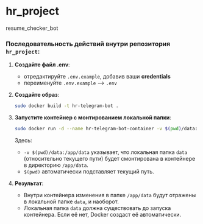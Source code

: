 # hr_project
resume_checker_bot

### Последовательность действий внутри репозитория ```hr_project```:

1. **Создайте файл .env**:
   * отредактируйте ```.env.example```, добавив ваши **credentials**
   * переименуйте ```.env.example``` --> ```.env```

2. **Создайте образ**:
   ```bash
   sudo docker build -t hr-telegram-bot .
   ```

3. **Запустите контейнер с монтированием локальной папки**:
   ```bash
   sudo docker run -d --name hr-telegram-bot-container -v $(pwd)/data:/app/data hr-telegram-bot
   ```

   Здесь:
   - `-v $(pwd)/data:/app/data` указывает, что локальная папка `data` (относительно текущего пути) будет смонтирована в контейнере в директорию `/app/data`.
   - `$(pwd)` автоматически подставляет текущий путь.

4. **Результат**:
   - Внутри контейнера изменения в папке `/app/data` будут отражены в локальной папке `data`, и наоборот.
   - Локальная папка `data` должна существовать до запуска контейнера. Если её нет, Docker создаст её автоматически.
